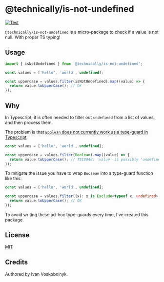 # @technically/is-not-undefined

[![Test](https://github.com/technically-js/is-not-undefined/actions/workflows/test.yml/badge.svg)](https://github.com/technically-js/is-not-undefined/actions/workflows/test.yml)

`@technically/is-not-undefined` is a micro-package to check if a value is not null. With proper TS typing!

## Usage

```ts
import { isNotUndefined } from '@technically/is-not-undefined';

const values = ['hello', 'world', undefined];

const uppercase = values.filter(isNotUndefined).map((value) => {
  return value.toUpperCase(); // OK
});
```

## Why

In Typescript, it is often needed to filter out `undefined` from a list of values, and then process them.

The problem is that [`Boolean` does not currently work as a type-guard in Typescript](https://github.com/microsoft/TypeScript/issues/16655):

```ts
const values = ['hello', 'world', undefined];

const uppercase = values.filter(Boolean).map((value) => {
  return value.toUpperCase(); // TS18048: 'value' is possibly 'undefined'.
});
```

To mitigate the issue you have to wrap `Boolean` into a type-guard function like this:

```ts
const values = ['hello', 'world', undefined];

const uppercase = values.filter((x): x is Exclude<typeof x, undefined> => Boolean(x)).map((value) => {
  return value.toUpperCase(); // OK
});
```

To avoid writing these ad-hoc type-guards every time, I've created this package.

## License

[MIT](./LICENSE)

## Credits

Authored by Ivan Voskoboinyk.
